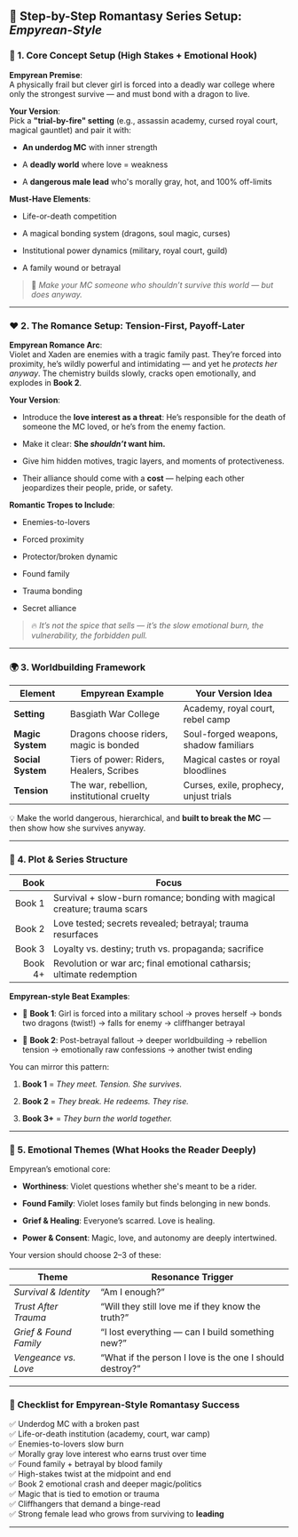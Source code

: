 ## 🧭 Step-by-Step Romantasy Series Setup: _Empyrean-Style_

### 🔮 1. **Core Concept Setup (High Stakes + Emotional Hook)**

**Empyrean Premise**:  
A physically frail but clever girl is forced into a deadly war college where only the strongest survive — and must bond with a dragon to live.

**Your Version**:  
Pick a **"trial-by-fire" setting** (e.g., assassin academy, cursed royal court, magical gauntlet) and pair it with:

- **An underdog MC** with inner strength
    
- A **deadly world** where love = weakness
    
- A **dangerous male lead** who's morally gray, hot, and 100% off-limits
    

**Must-Have Elements**:

- Life-or-death competition
    
- A magical bonding system (dragons, soul magic, curses)
    
- Institutional power dynamics (military, royal court, guild)
    
- A family wound or betrayal
    

> 🎯 _Make your MC someone who shouldn’t survive this world — but does anyway._

---

### ❤️ 2. **The Romance Setup: Tension-First, Payoff-Later**

**Empyrean Romance Arc**:  
Violet and Xaden are enemies with a tragic family past. They’re forced into proximity, he’s wildly powerful and intimidating — and yet he _protects her anyway_. The chemistry builds slowly, cracks open emotionally, and explodes in **Book 2**.

**Your Version**:

- Introduce the **love interest as a threat**: He’s responsible for the death of someone the MC loved, or he’s from the enemy faction.
    
- Make it clear: **She _shouldn’t_ want him.**
    
- Give him hidden motives, tragic layers, and moments of protectiveness.
    
- Their alliance should come with a **cost** — helping each other jeopardizes their people, pride, or safety.
    

**Romantic Tropes to Include**:

- Enemies-to-lovers
    
- Forced proximity
    
- Protector/broken dynamic
    
- Found family
    
- Trauma bonding
    
- Secret alliance
    

> 🔥 _It’s not the spice that sells — it’s the slow emotional burn, the vulnerability, the forbidden pull._

---

### 🌍 3. **Worldbuilding Framework**

|Element|Empyrean Example|Your Version Idea|
|---|---|---|
|**Setting**|Basgiath War College|Academy, royal court, rebel camp|
|**Magic System**|Dragons choose riders, magic is bonded|Soul-forged weapons, shadow familiars|
|**Social System**|Tiers of power: Riders, Healers, Scribes|Magical castes or royal bloodlines|
|**Tension**|The war, rebellion, institutional cruelty|Curses, exile, prophecy, unjust trials|

💡 Make the world dangerous, hierarchical, and **built to break the MC** — then show how she survives anyway.

---

### 📖 4. **Plot & Series Structure**

|**Book**|**Focus**|
|--:|---|
|Book 1|Survival + slow-burn romance; bonding with magical creature; trauma scars|
|Book 2|Love tested; secrets revealed; betrayal; trauma resurfaces|
|Book 3|Loyalty vs. destiny; truth vs. propaganda; sacrifice|
|Book 4+|Revolution or war arc; final emotional catharsis; ultimate redemption|

**Empyrean-style Beat Examples**:

- 📘 **Book 1**: Girl is forced into a military school → proves herself → bonds two dragons (twist!) → falls for enemy → cliffhanger betrayal
    
- 📙 **Book 2**: Post-betrayal fallout → deeper worldbuilding → rebellion tension → emotionally raw confessions → another twist ending
    

You can mirror this pattern:

1. **Book 1** = _They meet. Tension. She survives._
    
2. **Book 2** = _They break. He redeems. They rise._
    
3. **Book 3+** = _They burn the world together._
    

---

### 🧠 5. **Emotional Themes (What Hooks the Reader Deeply)**

Empyrean’s emotional core:

- **Worthiness**: Violet questions whether she's meant to be a rider.
    
- **Found Family**: Violet loses family but finds belonging in new bonds.
    
- **Grief & Healing**: Everyone’s scarred. Love is healing.
    
- **Power & Consent**: Magic, love, and autonomy are deeply intertwined.
    

Your version should choose 2–3 of these:

|Theme|Resonance Trigger|
|---|---|
|_Survival & Identity_|“Am I enough?”|
|_Trust After Trauma_|“Will they still love me if they know the truth?”|
|_Grief & Found Family_|“I lost everything — can I build something new?”|
|_Vengeance vs. Love_|“What if the person I love is the one I should destroy?”|

---

### 🎯 Checklist for Empyrean-Style Romantasy Success

✅ Underdog MC with a broken past  
✅ Life-or-death institution (academy, court, war camp)  
✅ Enemies-to-lovers slow burn  
✅ Morally gray love interest who earns trust over time  
✅ Found family + betrayal by blood family  
✅ High-stakes twist at the midpoint and end  
✅ Book 2 emotional crash and deeper magic/politics  
✅ Magic that is tied to emotion or trauma  
✅ Cliffhangers that demand a binge-read  
✅ Strong female lead who grows from surviving to **leading**

---
